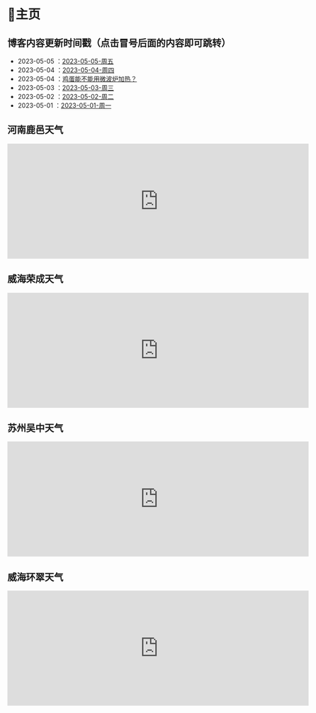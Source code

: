 # 🏡主页

## 博客内容更新时间戳（点击冒号后面的内容即可跳转）

- 2023-05-05 ：[2023-05-05-周五](2023-05-05-%E5%91%A8%E4%BA%94.md)
- 2023-05-04 ：[2023-05-04-周四](2023-05-04-%E5%91%A8%E5%9B%9B.md)
- 2023-05-04 ：[鸡蛋能不能用微波炉加热？](鸡蛋能不能用微波炉加热？.md)
- 2023-05-03 ：[2023-05-03-周三](2023-05-03-%E5%91%A8%E4%B8%89.md)
- 2023-05-02 ：[2023-05-02-周二](2023-05-02-%E5%91%A8%E4%BA%8C.md)
- 2023-05-01 ：[2023-05-01-周一](2023-05-01-%E5%91%A8%E4%B8%80.md)

## 河南鹿邑天气

<iframe width="680" scrolling="no" height="260" frameborder="0" allowtransparency="true" src="https://i.tianqi.com?c=code&id=13&icon=1&py=luyi&temp=1&site=12"></iframe>

## 威海荣成天气

<iframe width="680" scrolling="no" height="260" frameborder="0" allowtransparency="true" src="https://i.tianqi.com?c=code&id=13&icon=1&py=rongcheng2&temp=1&site=12"></iframe>

## 苏州吴中天气

<iframe width="680" scrolling="no" height="260" frameborder="0" allowtransparency="true" src="https://i.tianqi.com?c=code&id=13&icon=1&py=wuzhong1&temp=1&site=12"></iframe>

## 威海环翠天气

<iframe width="680" scrolling="no" height="260" frameborder="0" allowtransparency="true" src="https://i.tianqi.com?c=code&id=13&icon=1&py=huancuiqu&temp=1&site=12"></iframe>